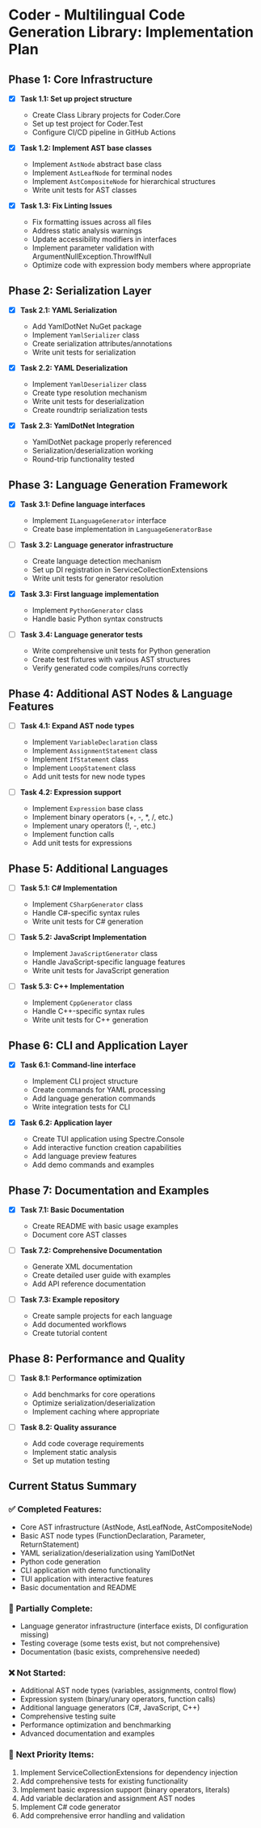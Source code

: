 # Coder - Multilingual Code Generation Library: Implementation Plan

## Phase 1: Core Infrastructure

- [x] **Task 1.1: Set up project structure**
  - Create Class Library projects for Coder.Core
  - Set up test project for Coder.Test
  - Configure CI/CD pipeline in GitHub Actions

- [x] **Task 1.2: Implement AST base classes**
  - Implement `AstNode` abstract base class
  - Implement `AstLeafNode` for terminal nodes
  - Implement `AstCompositeNode` for hierarchical structures
  - Write unit tests for AST classes

- [x] **Task 1.3: Fix Linting Issues**
  - Fix formatting issues across all files
  - Address static analysis warnings
  - Update accessibility modifiers in interfaces
  - Implement parameter validation with ArgumentNullException.ThrowIfNull
  - Optimize code with expression body members where appropriate

## Phase 2: Serialization Layer

- [x] **Task 2.1: YAML Serialization**
  - Add YamlDotNet NuGet package
  - Implement `YamlSerializer` class
  - Create serialization attributes/annotations
  - Write unit tests for serialization

- [x] **Task 2.2: YAML Deserialization**
  - Implement `YamlDeserializer` class
  - Create type resolution mechanism
  - Write unit tests for deserialization
  - Create roundtrip serialization tests

- [x] **Task 2.3: YamlDotNet Integration**
  - YamlDotNet package properly referenced
  - Serialization/deserialization working
  - Round-trip functionality tested

## Phase 3: Language Generation Framework

- [x] **Task 3.1: Define language interfaces**
  - Implement `ILanguageGenerator` interface
  - Create base implementation in `LanguageGeneratorBase`

- [ ] **Task 3.2: Language generator infrastructure**
  - Create language detection mechanism
  - Set up DI registration in ServiceCollectionExtensions
  - Write unit tests for generator resolution

- [x] **Task 3.3: First language implementation**
  - Implement `PythonGenerator` class
  - Handle basic Python syntax constructs

- [ ] **Task 3.4: Language generator tests**
  - Write comprehensive unit tests for Python generation
  - Create test fixtures with various AST structures
  - Verify generated code compiles/runs correctly

## Phase 4: Additional AST Nodes & Language Features

- [ ] **Task 4.1: Expand AST node types**
  - Implement `VariableDeclaration` class
  - Implement `AssignmentStatement` class
  - Implement `IfStatement` class
  - Implement `LoopStatement` class
  - Add unit tests for new node types

- [ ] **Task 4.2: Expression support**
  - Implement `Expression` base class
  - Implement binary operators (+, -, *, /, etc.)
  - Implement unary operators (!, -, etc.)
  - Implement function calls
  - Add unit tests for expressions

## Phase 5: Additional Languages

- [ ] **Task 5.1: C# Implementation**
  - Implement `CSharpGenerator` class
  - Handle C#-specific syntax rules
  - Write unit tests for C# generation

- [ ] **Task 5.2: JavaScript Implementation**
  - Implement `JavaScriptGenerator` class
  - Handle JavaScript-specific language features
  - Write unit tests for JavaScript generation

- [ ] **Task 5.3: C++ Implementation**
  - Implement `CppGenerator` class
  - Handle C++-specific syntax rules
  - Write unit tests for C++ generation

## Phase 6: CLI and Application Layer

- [x] **Task 6.1: Command-line interface**
  - Implement CLI project structure
  - Create commands for YAML processing
  - Add language generation commands
  - Write integration tests for CLI

- [x] **Task 6.2: Application layer**
  - Create TUI application using Spectre.Console
  - Add interactive function creation capabilities
  - Add language preview features
  - Add demo commands and examples

## Phase 7: Documentation and Examples

- [x] **Task 7.1: Basic Documentation**
  - Create README with basic usage examples
  - Document core AST classes

- [ ] **Task 7.2: Comprehensive Documentation**
  - Generate XML documentation
  - Create detailed user guide with examples
  - Add API reference documentation

- [ ] **Task 7.3: Example repository**
  - Create sample projects for each language
  - Add documented workflows
  - Create tutorial content

## Phase 8: Performance and Quality

- [ ] **Task 8.1: Performance optimization**
  - Add benchmarks for core operations
  - Optimize serialization/deserialization
  - Implement caching where appropriate

- [ ] **Task 8.2: Quality assurance**
  - Add code coverage requirements
  - Implement static analysis
  - Set up mutation testing

## Current Status Summary

### ✅ **Completed Features:**
- Core AST infrastructure (AstNode, AstLeafNode, AstCompositeNode)
- Basic AST node types (FunctionDeclaration, Parameter, ReturnStatement)
- YAML serialization/deserialization using YamlDotNet
- Python code generation
- CLI application with demo functionality
- TUI application with interactive features
- Basic documentation and README

### 🔄 **Partially Complete:**
- Language generator infrastructure (interface exists, DI configuration missing)
- Testing coverage (some tests exist, but not comprehensive)
- Documentation (basic exists, comprehensive needed)

### ❌ **Not Started:**
- Additional AST node types (variables, assignments, control flow)
- Expression system (binary/unary operators, function calls)
- Additional language generators (C#, JavaScript, C++)
- Comprehensive testing suite
- Performance optimization and benchmarking
- Advanced documentation and examples

### 🎯 **Next Priority Items:**
1. Implement ServiceCollectionExtensions for dependency injection
2. Add comprehensive tests for existing functionality
3. Implement basic expression support (binary operators, literals)
4. Add variable declaration and assignment AST nodes
5. Implement C# code generator
6. Add comprehensive error handling and validation 